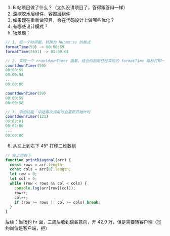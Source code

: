 1. B 站项目做了什么？（太久没讲项目了，答得跟答辩一样）
2. 深挖胶水层组件、容器层组件
3. 如果现在重新做项目，会在代码设计上做哪些优化？
4. 有哪些设计模式？
5. 场景题：

```javascript
// 1. 把一个时间戳，转换为 HH:mm:ss 的格式
formatTime(59) -> 00:00:59
formatTime(3601) -> 01:00:01

// 2. 实现一个 countdownTimer 函数，结合你刚刚已经实现的 formatTime 每秒打印一次倒计时
countdownTimer(59)
00:00:59
00:00:58
...
00:00:00

countdownTimer(59)
00:00:59
00:00:58

// 3. 添加功能：中途再次调用时会重新开始计时
countdownTimer(121)
00:02:01
00:02:00
...
00:00:00

```

6. 从左上到右下 45° 打印二维数组

```javascript
// 左上到右下
function printDiagonal(arr) {
  const rows = arr.length;
  const cols = arr[0].length;
  let row = 0;
  let col = 0;
  while (row < rows && col < cols) {
    console.log(arr[row][col]);
    row++;
    col++;
    if (row >= rows || col >= cols) break;
  }
}
```

后续：当场约 hr 面，三周后收到谈薪意向，开 42.9 万，但是需要转客户端（签约岗位是客户端，拒）
